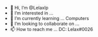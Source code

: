 - 👋 Hi, I’m @Lelaxlp
- 👀 I’m interested in ...
- 🌱 I’m currently learning ... Computers
- 💞️ I’m looking to collaborate on ...
- 📫 How to reach me ... DC: Lelax#0026
